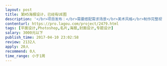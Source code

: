 ```yaml
---                
layout: post       
title: 某H5海报设计，已经有UE图           
description: '</br>项目发布：</br>需要搭配需求场景</br>美术风格</br>制作完整视觉图，3个页面。</br>并按照要求切图交付。</br></br>请携带之前作品与报价与我联系：）</br>'     
contenturl: https://pro.lagou.com/project/2479.html      
tags: [平面设计,Photoshop,名片,海报,封面设计,专题设计]            
salary: 3000元以下          
publish_time: 2017-04-10 23:02:58         
review: 2132人                   
apply: 20人                   
recommend: 0人                   
time_range: 小于1周              
---                 
```

